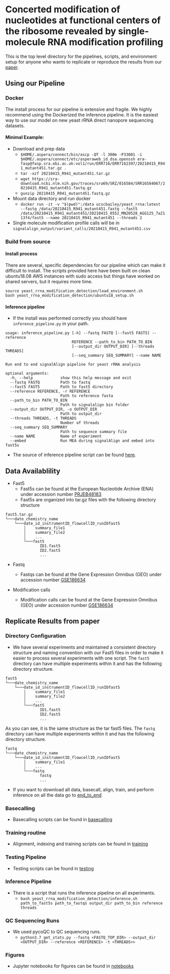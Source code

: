 # Concerted modification of nucleotides at functional centers of the ribosome revealed by single-molecule RNA modification profiling

This is the top level directory for the pipelines, scripts, and environment setup for anyone who wants to
replicate or reproduce the results from our [paper](https://www.biorxiv.org/content/10.1101/2021.12.16.472988v1).

## Using our Pipeline

### Docker 
The install process for our pipeline is extensive and fragile. We highly recommend using the Dockerized the inference 
pipeline. It is the easiest way to use our model on new yeast rRNA direct nanopore sequencing datasets.  

#### Minimal Example:
* Download and prep data
  * `$HOME/.aspera/connect/bin/ascp -QT -l 300m -P33001 -i $HOME/.aspera/connect/etc/asperaweb_id_dsa.openssh era-fasp@fasp.sra.ebi.ac.uk:vol1/run/ERR716/ERR7162397/20210415_R941_mutant451.tar.gz .`
  * `tar -xzf 20210415_R941_mutant451.tar.gz`
  * `wget https://sra-download.ncbi.nlm.nih.gov/traces/sra69/SRZ/016584/SRR16584067/20210415_R941_mutant451.fastq.gz`
  * `gunzip 20210415_R941_mutant451.fastq.gz`
* Mount data directory and run docker
  * `docker run -it -v "$(pwd)":/data ucscbailey/yeast_rrna:latest  --fastq /data/20210415_R941_mutant451.fastq --fast5 /data/20210415_R941_mutant451/20210415_0552_MN20528_AGG125_7a2113f4/fast5 --name 20210415_R941_mutant451 --threads 2`
* Single molecule modification profile calls will be in `signalalign_output/variant_calls/20210415_R941_mutant451.csv`

### Build from source
#### Install process
There are several, specific dependencies for our pipeline which can make it difficult to install. The scripts provided here
have been built on clean ubuntu18.08 AWS instances with sudo access but things have worked on shared servers, 
but it requires more time.

```
source yeast_rrna_modification_detection/load_environment.sh
bash yeast_rrna_modification_detection/ubuntu18_setup.sh
```

#### Inference pipeline

* If the install was performed correctly you should have `inference_pipeline.py` in your path.
```
usage: inference_pipeline.py [-h] --fastq FASTQ [--fast5 FAST5] --reference
                             REFERENCE --path_to_bin PATH_TO_BIN
                             [--output_dir OUTPUT_DIR] [--threads THREADS]
                             [--seq_summary SEQ_SUMMARY] --name NAME

Run end to end signalAlign pipeline for yeast rRNA analysis

optional arguments:
  -h, --help            show this help message and exit
  --fastq FASTQ         Path to fastq
  --fast5 FAST5         Path to fast5 directory
  --reference REFERENCE, -r REFERENCE
                        Path to reference fasta
  --path_to_bin PATH_TO_BIN
                        Path to signalalign bin folder
  --output_dir OUTPUT_DIR, -o OUTPUT_DIR
                        Path to output_dir
  --threads THREADS, -t THREADS
                        Number of threads
  --seq_summary SEQ_SUMMARY
                        Path to sequence summary file
  --name NAME           Name of experiment
  --embed               Run MEA during signalAlign and embed into fast5s
```
* The source of inference pipeline script can be found [here](https://github.com/adbailey4/rrna_scripts/blob/v1.0.0/src/rrna_analysis/scripts/inference_pipeline.py).



## Data Availablility

* Fast5
  * Fast5s can be found at the European Nucleotide Archive (ENA) under accession number [PRJEB48183](https://www.ebi.ac.uk/ena/browser/view/PRJEB48183?show=reads)
  * Fast5s are organized into tar.gz files with the following directory structure

```
fast5.tar.gz
└───date_chemistry_name
    └───date_id_instrumentID_flowcellID_runIDfast5
        │    summary_file1
        │    summary_file2
        │    ...
        └───fast5
               ID1.fast5
               ID2.fast5
               ...
```

* Fastq
  * Fastqs can be found at the Gene Expression Omnibus (GEO) under accession number [GSE186634](https://www.ncbi.nlm.nih.gov/geo/query/acc.cgi?acc=GSE186634)

* Modification calls
  * Modification calls can be found at the Gene Expression Omnibus (GEO) under accession number [GSE186634](https://www.ncbi.nlm.nih.gov/geo/query/acc.cgi?acc=GSE186634)


## Replicate Results from paper

### Directory Configuration
* We have several experiments and maintained a consistent directory structure and naming convention with our Fast5 files in order to make it easier 
to process several experiments with one script. The `fast5` directory can have multiple experiments within it and has the following directory structure. 
```
fast5
└───date_chemistry_name
    └───date_id_instrumentID_flowcellID_runIDfast5
        │    summary_file1
        │    summary_file2
        │    ...
        └───fast5
               ID1.fast5
               ID2.fast5
               ...
```
As you can see, it is the same structure as the tar fast5 files.
The `fastq` directory can have multiple experiments within it and has the following directory structure. 
```
fastq
└───date_chemistry_name
    └───date_id_instrumentID_flowcellID_runIDfast5
        │    summary_file1
        │    ...
        └───fastq
               fastq
               ...
```
* If you want to download all data, basecall, align, train, and perform inference on
all the data go to [end_to_end](end_to_end/end_to_end.md)

### Basecalling

* Basecalling scripts can be found in [basecalling](basecalling/basecalling.md)

### Training routine

* Alignment, indexing and training scripts can be found in [training](training/training.md)

### Testing Pipeline

* Testing scripts can be found in [testing](testing/testing.md)

### Inference Pipeline

* There is a script that runs the inference pipeline on all experiments.
  * `bash yeast_rrna_modification_detection/inference.sh path_to_fast5s path_to_fastqs output_dir path_to_bin reference threads`
  
### QC Sequencing Runs

* We used pycoQC to QC sequencing runs. 
  * `python3.7 get_stats.py --fastq <FASTQ_TOP_DIR> --output_dir <OUTPUT_DIR> --reference <REFERENCE> -t <THREADS>>`

### Figures

* Jupyter notebooks for figures can be found in [notebooks](notebooks/notebooks.md)

